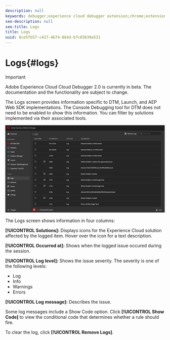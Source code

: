 ```yaml
---
description: null
keywords: debugger;experience cloud debugger extension;chrome;extension;logs
seo-description: null
seo-title: Logs
title: Logs
uuid: 8ce5fb57-c417-4674-864d-b7c03639a531
---
```


# Logs{#logs}

> [!IMPORTANT]
>
> Adobe Experience Cloud Cloud Debugger 2.0 is currently in beta. The documentation and the functionality are subject to change. 

The Logs screen provides information specific to DTM, Launch, and AEP Web SDK implementations. The Console Debugging tool for DTM does not need to be enabled to show this information. You can filter by solutions implemented via their associated tools. 

![](assets/logs.jpg)

The Logs screen shows information in four columns:

**[!UICONTROL Solutions]:** Displays icons for the Experience Cloud solution affected by the logged item. Hover over the icon for a text description.

**[!UICONTROL Occurred at]:** Shows when the logged issue occured during the session.

**[!UICONTROL Log level]:** Shows the issue severity. The severity is one of the following levels: 

* Log
* Info
* Warnings
* Errors

**[!UICONTROL Log message]:** Describes the issue.

Some log messages include a Show Code option. Click **[!UICONTROL Show Code]** to view the conditional code that determines whether a rule should fire. 

To clear the log, click **[!UICONTROL Remove Logs]**.
